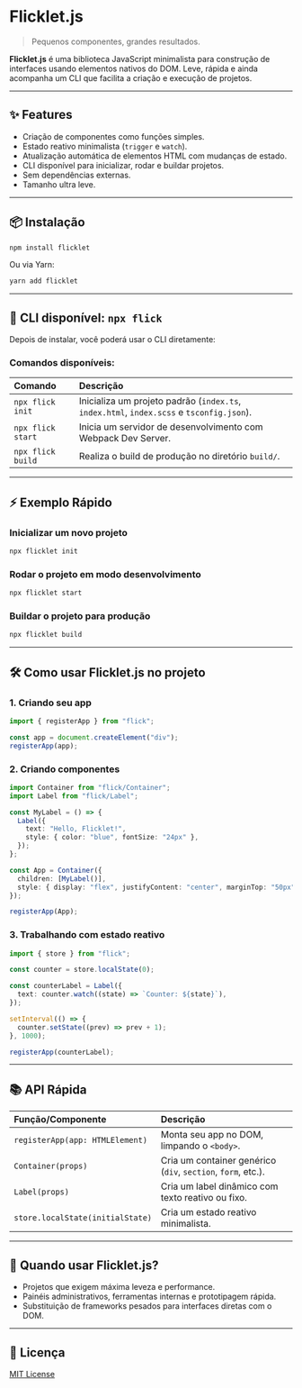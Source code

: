 # Flicklet.js

> Pequenos componentes, grandes resultados.

**Flicklet.js** é uma biblioteca JavaScript minimalista para construção de interfaces usando elementos nativos do DOM.
Leve, rápida e ainda acompanha um CLI que facilita a criação e execução de projetos.

---

## ✨ Features

- Criação de componentes como funções simples.
- Estado reativo minimalista (`trigger` e `watch`).
- Atualização automática de elementos HTML com mudanças de estado.
- CLI disponível para inicializar, rodar e buildar projetos.
- Sem dependências externas.
- Tamanho ultra leve.

---

## 📦 Instalação

```bash
npm install flicklet
```

Ou via Yarn:

```bash
yarn add flicklet
```

---

## 🚀 CLI disponível: `npx flick`

Depois de instalar, você poderá usar o CLI diretamente:

### Comandos disponíveis:

| Comando           | Descrição                                                                                |
| :---------------- | :--------------------------------------------------------------------------------------- |
| `npx flick init`  | Inicializa um projeto padrão (`index.ts`, `index.html`, `index.scss` e `tsconfig.json`). |
| `npx flick start` | Inicia um servidor de desenvolvimento com Webpack Dev Server.                            |
| `npx flick build` | Realiza o build de produção no diretório `build/`.                                       |

---

## ⚡ Exemplo Rápido

### Inicializar um novo projeto

```bash
npx flicklet init
```

### Rodar o projeto em modo desenvolvimento

```bash
npx flicklet start
```

### Buildar o projeto para produção

```bash
npx flicklet build
```

---

## 🛠 Como usar Flicklet.js no projeto

### 1. Criando seu app

```typescript
import { registerApp } from "flick";

const app = document.createElement("div");
registerApp(app);
```

### 2. Criando componentes

```typescript
import Container from "flick/Container";
import Label from "flick/Label";

const MyLabel = () => {
  Label({
    text: "Hello, Flicklet!",
    style: { color: "blue", fontSize: "24px" },
  });
};

const App = Container({
  children: [MyLabel()],
  style: { display: "flex", justifyContent: "center", marginTop: "50px" },
});

registerApp(App);
```

### 3. Trabalhando com estado reativo

```typescript
import { store } from "flick";

const counter = store.localState(0);

const counterLabel = Label({
  text: counter.watch((state) => `Counter: ${state}`),
});

setInterval(() => {
  counter.setState((prev) => prev + 1);
}, 1000);

registerApp(counterLabel);
```

---

## 📚 API Rápida

| Função/Componente                | Descrição                                                    |
| :------------------------------- | :----------------------------------------------------------- |
| `registerApp(app: HTMLElement)`  | Monta seu app no DOM, limpando o `<body>`.                   |
| `Container(props)`               | Cria um container genérico (`div`, `section`, `form`, etc.). |
| `Label(props)`                   | Cria um label dinâmico com texto reativo ou fixo.            |
| `store.localState(initialState)` | Cria um estado reativo minimalista.                          |

---

## 🎯 Quando usar Flicklet.js?

- Projetos que exigem máxima leveza e performance.
- Painéis administrativos, ferramentas internas e prototipagem rápida.
- Substituição de frameworks pesados para interfaces diretas com o DOM.

---

## 📄 Licença

[MIT License](LICENSE)
